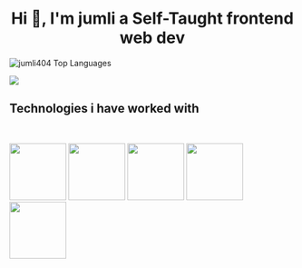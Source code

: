 <h1 align="center">Hi 👋, I'm jumli  a  Self-Taught  frontend web dev  </h1>


<p>
    <img 
        src="https://github-readme-stats.vercel.app/api/top-langs?username=jumlid&show_icons=true&locale=en&layout=compact&theme=dark" 
        alt="jumli404 Top Languages" /> 
</p>
<img src=" https://media3.giphy.com/media/t61vMoROK0qMv3dyer/giphy.gif?cid=6c09b952qvf7e9cyxm5ek57ijbubnvt34sh6mj0o2n7dna20&ep=v1_internal_gif_by_id&rid=giphy.gif&ct=g"> </img>

<h2>Technologies i have worked with</h2>

 <br>




 <img width="100px" src="https://static-00.iconduck.com/assets.00/nodejs-icon-2048x1254-fc24w6ld.png"></img>
<img width="100px" src="https://files.raycast.com/g4bdf2ysm8hh9k906wuf7iv92f7x"></img>
<img width="100px" src="https://cdn.iconscout.com/icon/free/png-256/free-javascript-logo-icon-download-in-svg-png-gif-file-formats--brand-company-business-brands-pack-logos-icons-2284965.png?f=webp"></img>
<img width="100px" src="https://cdn.iconscout.com/icon/free/png-256/free-html-logo-icon-download-in-svg-png-gif-file-formats--technology-social-media-vol-3-pack-logos-icons-3030115.png?f=webp&w=256"></img>
<img width="100px" src="https://cdn-icons-png.flaticon.com/512/919/919826.png"  ></img>


 






